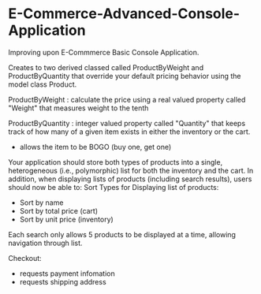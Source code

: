 # E-Commerce-Advanced-Console-Application
Improving upon E-Commmerce Basic Console Application.

Creates to two derived classed called ProductByWeight and ProductByQuantity that override your default pricing behavior using the model class Product.


ProductByWeight : calculate the price using a real valued property called "Weight" that measures weight to the tenth

ProductByQuantity : integer valued property called "Quantity" that keeps track of how many of a given item exists in either the inventory or the cart.
- allows the item to be BOGO (buy one, get one) 

Your application should store both types of products into a single, heterogeneous (i.e., polymorphic) list for both the inventory and the cart. In addition, when displaying lists of products (including search results), users should now be able to:
Sort Types for Displaying list of products:
- Sort by name
- Sort by total price (cart)
- Sort by unit price (inventory)

Each search only allows 5 products to be displayed at a time, allowing navigation through list. 

Checkout:
- requests payment infomation
- requests shipping address 
